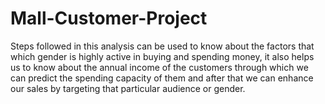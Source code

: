 # Mall-Customer-Project

Steps followed in this analysis can be used to know about the factors that which gender is highly active in buying and spending money, it also helps us to know about the annual income of the customers through which we can predict the spending capacity of them and after that we can enhance our sales by targeting that particular audience or gender.
